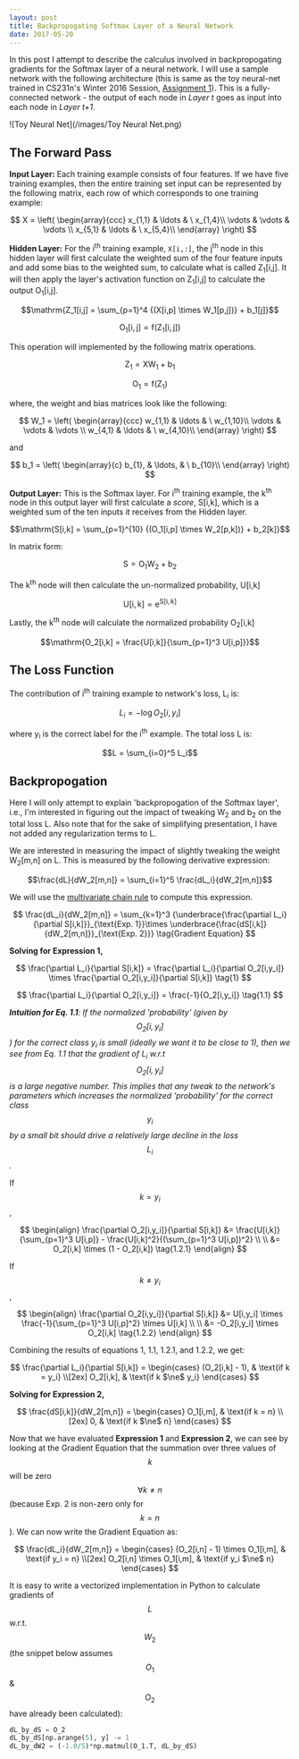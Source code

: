 ```yaml
---
layout: post
title: Backpropogating Softmax Layer of a Neural Network
date: 2017-05-20
---
```

In this post I attempt to describe the calculus involved in backpropogating gradients for the Softmax layer of a neural network. I will use a sample network with the following architecture (this is same as the toy neural-net trained in CS231n's Winter 2016 Session, [Assignment 1](http://cs231n.github.io/assignments2016/assignment1/)). This is a fully-connected network - the output of each node in _Layer t_ goes as input into each node in _Layer t+1_.

![Toy Neural Net](/images/Toy Neural Net.png)

## The Forward Pass

**Input Layer:** Each training example consists of four features. If we have five training examples, then the entire training set input can be represented by the following matrix, each row of which corresponds to one training example:

$$
X = \left( \begin{array}{ccc}
x_{1,1} & \ldots & \ x_{1,4}\\
\vdots & \vdots & \vdots \\
x_{5,1} & \ldots & \ x_{5,4}\\
\end{array} \right)
$$

**Hidden Layer:** For the i<sup>th</sup> training example, <code class="highlighter-rouge">X[i,:]</code>, the j<sup>th</sup> node in this hidden layer will first calculate the weighted sum of the four feature inputs and add some bias to the weighted sum, to calculate what is called Z<sub>1</sub>[i,j]. It will then apply the layer's activation function on Z<sub>1</sub>[i,j] to calculate the output O<sub>1</sub>[i,j]. 

$$\mathrm{Z_1[i,j] = \sum_{p=1}^4 {(X[i,p] \times W_1[p,j])} + b_1[j]}$$

$$\mathrm{O_1[i,j] = f(Z_1[i,j])}$$


This operation will implemented by the following matrix operations.

$$
\mathrm{Z_1 = XW_1 + b_1}
$$

$$
\mathrm{O_1 = f(Z_1)}
$$

where, the weight and bias matrices look like the following:

$$
W_1 = \left( \begin{array}{ccc}
w_{1,1} & \ldots & \ w_{1,10}\\
\vdots & \vdots & \vdots \\
w_{4,1} & \ldots & \ w_{4,10}\\
\end{array} \right)
$$ 

and 

$$
b_1 = \left( \begin{array}{c}
b_{1}, & \ldots, & \ b_{10}\\
\end{array} \right)
$$

**Output Layer:** This is the Softmax layer. For i<sup>th</sup> training example, the k<sup>th</sup> node in this output layer will first calculate a _score_, S[i,k], which is a weighted sum of the ten inputs it receives from the Hidden layer.

$$\mathrm{S[i,k] = \sum_{p=1}^{10} {(O_1[i,p] \times W_2[p,k])} + b_2[k]}$$

In matrix form:

$$
\mathrm{S = O_1W_2 + b_2}
$$

The k<sup>th</sup> node will then calculate the un-normalized probability, U[i,k]

$$\mathrm{U[i,k] = e^{S[i,k]}}$$

Lastly, the k<sup>th</sup> node will calculate the normalized probability O<sub>2</sub>[i,k]

$$\mathrm{O_2[i,k] = \frac{U[i,k]}{\sum_{p=1}^3 U[i,p]}}$$

## The Loss Function
The contribution of i<sup>th</sup> training example to network's loss, L<sub>i</sub> is:

$$L_i = -\log O_2[i, y_i]$$

where y<sub>i</sub> is the correct label for the i<sup>th</sup> example. The total loss L is:

$$L = \sum_{i=0}^5 L_i$$

## Backpropogation
Here I will only attempt to explain 'backpropogation of the Softmax layer', i.e., I'm interested in figuring out the impact of tweaking W<sub>2</sub> and b<sub>2</sub> on the total loss L. Also note that for the sake of simplifying presentation, I have not added any regularization terms to L.

We are interested in measuring the impact of slightly tweaking the weight W<sub>2</sub>[m,n] on L. This is measured by the following derivative expression:

$$\frac{dL}{dW_2[m,n]} = \sum_{i=1}^5 \frac{dL_i}{dW_2[m,n]}$$

We will use the [multivariate chain rule](https://www.khanacademy.org/math/multivariable-calculus/multivariable-derivatives/differentiating-vector-valued-functions/a/multivariable-chain-rule-simple-version) to compute this expression.

$$
\frac{dL_i}{dW_2[m,n]} = \sum_{k=1}^3 {\underbrace{\frac{\partial L_i}{\partial S[i,k]}}_{\text{Exp. 1}}\times \underbrace{\frac{dS[i,k]}{dW_2[m,n]}}_{\text{Exp. 2}}} \tag{Gradient Equation}
$$

**Solving for Expression 1,**

$$
\frac{\partial L_i}{\partial S[i,k]} = \frac{\partial L_i}{\partial O_2[i,y_i]} \times \frac{\partial O_2[i,y_i]}{\partial S[i,k]} \tag{1}
$$

$$
\frac{\partial L_i}{\partial O_2[i,y_i]} = \frac{-1}{O_2[i,y_i]} \tag{1.1}
$$

_**Intuition for Eq. 1.1**: If the normalized 'probability' (given by $$O_2[i, y_i]$$) for the correct class y<sub>i</sub> is small (ideally we want it to be close to 1), then we see from Eq. 1.1 that the gradient of L<sub>i</sub> w.r.t $$O_2[i, y_i]$$ is a large negative number. This implies that any tweak to the network's parameters which increases the normalized 'probability' for the correct class $$y_i$$ by a small bit should drive a relatively large decline in the loss $$L_i$$._

If $$k = y_i$$, 

$$
\begin{align}
\frac{\partial O_2[i,y_i]}{\partial S[i,k]} &= \frac{U[i,k]}{\sum_{p=1}^3 U[i,p]} - \frac{U[i,k]^2}{(\sum_{p=1}^3 U[i,p])^2} \\
\\
&= O_2[i,k] \times (1 - O_2[i,k]) \tag{1.2.1}
\end{align}
$$

If $$k \ne y_i$$,

$$
\begin{align}
\frac{\partial O_2[i,y_i]}{\partial S[i,k]} &= U[i,y_i] \times \frac{-1}{\sum_{p=1}^3 U[i,p]^2} \times U[i,k]  \\
\\
&= -O_2[i,y_i] \times O_2[i,k] \tag{1.2.2}
\end{align}
$$

Combining the results of equations 1, 1.1, 1.2.1, and 1.2.2, we get:

$$
\frac{\partial L_i}{\partial S[i,k]} = 
\begin{cases}
(O_2[i,k] - 1), & \text{if k = y_i} \\[2ex]
O_2[i,k], & \text{if k $\ne$ y_i}
\end{cases}
$$

**Solving for Expression 2,**

$$
\frac{dS[i,k]}{dW_2[m,n]} = 
\begin{cases}
O_1[i,m], & \text{if k = n} \\[2ex]
0, & \text{if k $\ne$ n}
\end{cases}
$$

Now that we have evaluated **Expression 1** and **Expression 2**, we can see by looking at the Gradient Equation that the summation over three values of $$k$$ will be zero $$\forall k \ne n$$ (because Exp. 2 is non-zero only for $$k = n$$). We can now write the Gradient Equation as:

$$
\frac{dL_i}{dW_2[m,n]} = 
\begin{cases}
(O_2[i,n] - 1) \times O_1[i,m], & \text{if y_i = n} \\[2ex]
O_2[i,n] \times O_1[i,m], & \text{if y_i $\ne$ n}
\end{cases}
$$

It is easy to write a vectorized implementation in Python to calculate gradients of $$L$$ w.r.t. $$W_2$$ (the snippet below assumes $$O_1$$ & $$O_2$$ have already been calculated):

```python
dL_by_dS = O_2
dL_by_dS[np.arange(5), y] -= 1
dL_by_dW2 = (-1.0/5)*np.matmul(O_1.T, dL_by_dS)
```
